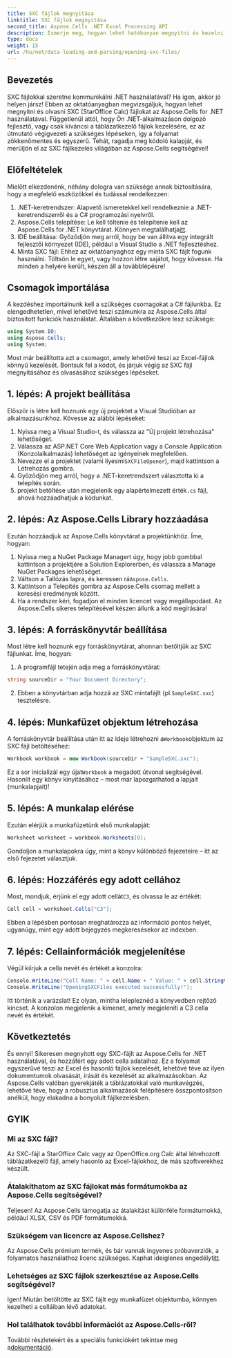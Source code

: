 ```yaml
---
title: SXC fájlok megnyitása
linktitle: SXC fájlok megnyitása
second_title: Aspose.Cells .NET Excel Processing API
description: Ismerje meg, hogyan lehet hatékonyan megnyitni és kezelni SXC-fájlokat .NET-ben az Aspose.Cells segítségével. Lépésről lépésre bemutató oktatóprogram kódpéldákkal.
type: docs
weight: 15
url: /hu/net/data-loading-and-parsing/opening-sxc-files/
---
```

## Bevezetés
SXC fájlokkal szeretne kommunikálni .NET használatával? Ha igen, akkor jó helyen jársz! Ebben az oktatóanyagban megvizsgáljuk, hogyan lehet megnyitni és olvasni SXC (StarOffice Calc) fájlokat az Aspose.Cells for .NET használatával. Függetlenül attól, hogy Ön .NET-alkalmazáson dolgozó fejlesztő, vagy csak kíváncsi a táblázatkezelő fájlok kezelésére, ez az útmutató végigvezeti a szükséges lépéseken, így a folyamat zökkenőmentes és egyszerű. 
Tehát, ragadja meg kódoló kalapját, és merüljön el az SXC fájlkezelés világában az Aspose.Cells segítségével!
## Előfeltételek
Mielőtt elkezdenénk, néhány dologra van szüksége annak biztosítására, hogy a megfelelő eszközökkel és tudással rendelkezzen:
1. .NET-keretrendszer: Alapvető ismeretekkel kell rendelkeznie a .NET-keretrendszerről és a C# programozási nyelvről.
2.  Aspose.Cells telepítése: Le kell töltenie és telepítenie kell az Aspose.Cells for .NET könyvtárat. Könnyen megtalálhatja[itt](https://releases.aspose.com/cells/net/).
3. IDE beállítása: Győződjön meg arról, hogy be van állítva egy integrált fejlesztői környezet (IDE), például a Visual Studio a .NET fejlesztéshez.
4. Minta SXC fájl: Ehhez az oktatóanyaghoz egy minta SXC fájlt fogunk használni. Töltsön le egyet, vagy hozzon létre sajátot, hogy kövesse.
Ha minden a helyére került, készen áll a továbblépésre!
## Csomagok importálása
A kezdéshez importálnunk kell a szükséges csomagokat a C# fájlunkba. Ez elengedhetetlen, mivel lehetővé teszi számunkra az Aspose.Cells által biztosított funkciók használatát. Általában a következőkre lesz szüksége:
```csharp
using System.IO;
using Aspose.Cells;
using System;
```
Most már beállította azt a csomagot, amely lehetővé teszi az Excel-fájlok könnyű kezelését. Bontsuk fel a kódot, és járjuk végig az SXC fájl megnyitásához és olvasásához szükséges lépéseket.

## 1. lépés: A projekt beállítása
Először is létre kell hoznunk egy új projektet a Visual Studióban az alkalmazásunkhoz. Kövesse az alábbi lépéseket:
1. Nyissa meg a Visual Studio-t, és válassza az "Új projekt létrehozása" lehetőséget.
2. Válassza az ASP.NET Core Web Application vagy a Console Application (Konzolalkalmazás) lehetőséget az igényeinek megfelelően.
3.  Nevezze el a projektet (valami ilyesmi`SXCFileOpener`), majd kattintson a Létrehozás gombra.
4. Győződjön meg arról, hogy a .NET-keretrendszert választotta ki a telepítés során.
5.  projekt betöltése után megjelenik egy alapértelmezett érték`.cs` fájl, ahová hozzáadhatjuk a kódunkat.
## 2. lépés: Az Aspose.Cells Library hozzáadása
Ezután hozzáadjuk az Aspose.Cells könyvtárat a projektünkhöz. Íme, hogyan:
1. Nyissa meg a NuGet Package Managert úgy, hogy jobb gombbal kattintson a projektjére a Solution Explorerben, és válassza a Manage NuGet Packages lehetőséget.
2.  Váltson a Tallózás lapra, és keressen rá`Aspose.Cells`.
3. Kattintson a Telepítés gombra az Aspose.Cells csomag mellett a keresési eredmények között.
4. Ha a rendszer kéri, fogadjon el minden licencet vagy megállapodást.
Az Aspose.Cells sikeres telepítésével készen állunk a kód megírására!
## 3. lépés: A forráskönyvtár beállítása
Most létre kell hoznunk egy forráskönyvtárat, ahonnan betöltjük az SXC fájlunkat. Íme, hogyan:
1. A programfájl tetején adja meg a forráskönyvtárat:
```csharp
string sourceDir = "Your Document Directory";
```
2.  Ebben a könyvtárban adja hozzá az SXC mintafájlt (pl.`SampleSXC.sxc`) tesztelésre.
## 4. lépés: Munkafüzet objektum létrehozása
 A forráskönyvtár beállítása után itt az ideje létrehozni a`Workbook`objektum az SXC fájl betöltéséhez:
```csharp
Workbook workbook = new Workbook(sourceDir + "SampleSXC.sxc");
```
 Ez a sor inicializál egy újat`Workbook` a megadott útvonal segítségével. Hasonlít egy könyv kinyitásához – most már lapozgathatod a lapjait (munkalapjait)!
## 5. lépés: A munkalap elérése
Ezután elérjük a munkafüzetünk első munkalapját:
```csharp
Worksheet worksheet = workbook.Worksheets[0];
```
Gondoljon a munkalapokra úgy, mint a könyv különböző fejezeteire – itt az első fejezetet választjuk.
## 6. lépés: Hozzáférés egy adott cellához
 Most, mondjuk, érjünk el egy adott cellát`C3`, és olvassa le az értékét:
```csharp
Cell cell = worksheet.Cells["C3"];
```
Ebben a lépésben pontosan meghatározza az információ pontos helyét, ugyanúgy, mint egy adott bejegyzés megkeresésekor az indexben. 
## 7. lépés: Cellainformációk megjelenítése
Végül kiírjuk a cella nevét és értékét a konzolra:
```csharp
Console.WriteLine("Cell Name: " + cell.Name + " Value: " + cell.StringValue);
Console.WriteLine("OpeningSXCFiles executed successfully!");
```
Itt történik a varázslat! Ez olyan, mintha lelepleznéd a könyvedben rejtőző kincset. A konzolon megjelenik a kimenet, amely megjeleníti a C3 cella nevét és értékét.

## Következtetés
És ennyi! Sikeresen megnyitott egy SXC-fájlt az Aspose.Cells for .NET használatával, és hozzáfért egy adott cella adataihoz. Ez a folyamat egyszerűvé teszi az Excel és hasonló fájlok kezelését, lehetővé téve az ilyen dokumentumok olvasását, írását és kezelését az alkalmazásokban. 
Az Aspose.Cells valóban gyerekjáték a táblázatokkal való munkavégzés, lehetővé téve, hogy a robusztus alkalmazások felépítésére összpontosítson anélkül, hogy elakadna a bonyolult fájlkezelésben.
## GYIK
### Mi az SXC fájl?
Az SXC-fájl a StarOffice Calc vagy az OpenOffice.org Calc által létrehozott táblázatkezelő fájl, amely hasonló az Excel-fájlokhoz, de más szoftverekhez készült.
### Átalakíthatom az SXC fájlokat más formátumokba az Aspose.Cells segítségével?
Teljesen! Az Aspose.Cells támogatja az átalakítást különféle formátumokká, például XLSX, CSV és PDF formátumokká.
### Szükségem van licencre az Aspose.Cellshez?
 Az Aspose.Cells prémium termék, és bár vannak ingyenes próbaverziók, a folyamatos használathoz licenc szükséges. Kaphat ideiglenes engedélyt[itt](https://purchase.aspose.com/temporary-license/).
### Lehetséges az SXC fájlok szerkesztése az Aspose.Cells segítségével?
Igen! Miután betöltötte az SXC fájlt egy munkafüzet objektumba, könnyen kezelheti a celláiban lévő adatokat.
### Hol találhatok további információt az Aspose.Cells-ről?
 További részletekért és a speciális funkciókért tekintse meg a[dokumentáció](https://reference.aspose.com/cells/net/).